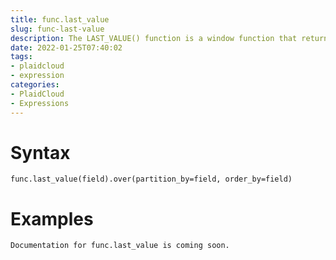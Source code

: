 ```yaml
---
title: func.last_value
slug: func-last-value
description: The LAST_VALUE() function is a window function that returns the last value in an ordered partition of a result set
date: 2022-01-25T07:40:02
tags:
- plaidcloud
- expression
categories:
- PlaidCloud
- Expressions
---
```



# Syntax



```
func.last_value(field).over(partition_by=field, order_by=field)
```


# Examples



```
Documentation for func.last_value is coming soon.
```
